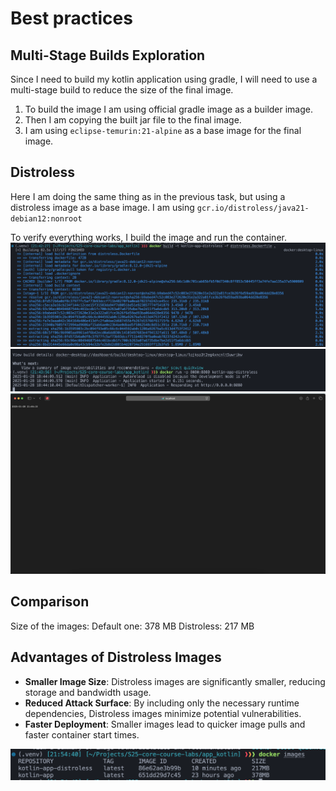 # Best practices

## Multi-Stage Builds Exploration

Since I need to build my kotlin application using gradle, I will need to use a multi-stage build to reduce the size of the final image.

1. To build the image I am using official gradle image as a builder image.
2. Then I am copying the built jar file to the final image.
3. I am using `eclipse-temurin:21-alpine` as a base image for the final image.

## Distroless

Here I am doing the same thing as in the previous task, but using a distroless image as a base image. I am using `gcr.io/distroless/java21-debian12:nonroot`

To verify everything works, I build the image and run the container.
![Build](images/distroless/1.png)
![Run](images/distroless/2.png)
![Result](images/distroless/3.png)

## Comparison

Size of the images:
Default one: 378 MB
Distroless: 217 MB

## Advantages of Distroless Images

- **Smaller Image Size**: Distroless images are significantly smaller, reducing storage and bandwidth usage.
- **Reduced Attack Surface**: By including only the necessary runtime dependencies, Distroless images minimize potential vulnerabilities.
- **Faster Deployment**: Smaller images lead to quicker image pulls and faster container start times.

![Sizes](images/distroless/4.png)
